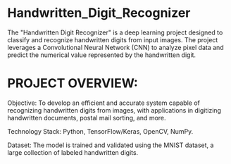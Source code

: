 # Handwritten_Digit_Recognizer
The "Handwritten Digit Recognizer" is a deep learning project designed to classify and recognize handwritten digits from input images. The project leverages a Convolutional Neural Network (CNN) to analyze pixel data and predict the numerical value represented by the handwritten digit.

# PROJECT OVERVIEW:

Objective: To develop an efficient and accurate system capable of recognizing handwritten digits from images, with applications in digitizing handwritten documents, postal mail sorting, and more.

Technology Stack: Python, TensorFlow/Keras, OpenCV, NumPy.

Dataset: The model is trained and validated using the MNIST dataset, a large collection of labeled handwritten digits.
